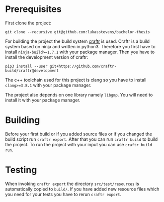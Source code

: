 # Prerequisites 
First clone the project:
```
git clone --recursive git@github.com:lukasstevens/bachelor-thesis
```
For building the project the build system [craftr](https://github.com/craftr-build/craftr) is used. Craftr is a build system based on ninja and written in python3.
Therefore you first have to install `ninja-build>=1.7.1` with your package manager. 
Then you have to install the development version of craftr:
```
pip3 install --user git+https://github.com/craftr-build/craftr@development
```
The c++ toolchain used for this project is clang so you have to install `clang>=3.8.1` with your package manager.

The project also depends on one library namely `libgmp`. You will need to install it with your package manager.

# Building
Before your first build or if you added source files or if you changed the build script run `craftr export`. 
After that you can run `craftr build` to build the project. To run the project with your input you can use `craftr build run`.

# Testing
When invoking `craftr export` the directory `src/test/resources` is automatically copied to `build/`. If you have added new resource files which you need for your tests you have to rerun `craftr export`.
